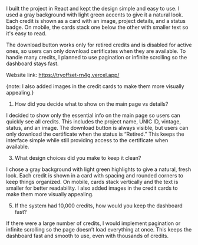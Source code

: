 I built the project in React and kept the design simple and easy to use. I used a gray background with light green accents to give it a natural look. Each credit is shown as a card with an image, project details, and a status badge. On mobile, the cards stack one below the other with smaller text so it's easy to read.

The download button works only for retired credits and is disabled for active ones, so users can only download certificates when they are available. To handle many credits, I planned to use pagination or infinite scrolling so the dashboard stays fast.

  
Website link: https://tryoffset-rn4g.vercel.app/

{note:  I also added images in the credit cards to make them more visually appealing.}

1. How did you decide what to show on the main page vs details?
 
I decided to show only the essential info on the main page so users can quickly see all credits. This includes the project name, UNIC ID, vintage, status, and an image. The download button is always visible, but users can only download the certificate when the status is “Retired.” This keeps the interface simple while still providing access to the certificate when available.

3. What design choices did you make to keep it clean?

I chose a gray background with light green highlights to give a natural, fresh look. Each credit is shown in a card with spacing and rounded corners to keep things organized. On mobile, cards stack vertically and the text is smaller for better readability. I also added images in the credit cards to make them more visually appealing.

5. If the system had 10,000 credits, how would you keep the dashboard fast?
   
If there were a large number of credits, I would implement pagination or infinite scrolling so the page doesn’t load everything at once. This keeps the dashboard fast and smooth to use, even with thousands of credits.
